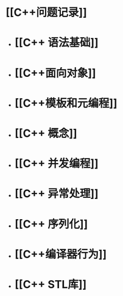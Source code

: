 # [[C++问题记录]]
- # [[C++ 语法基础]]
- # [[C++面向对象]]
- # [[C++模板和元编程]]
- # [[C++ 概念]]
- # [[C++ 并发编程]]
- # [[C++ 异常处理]]
- # [[C++ 序列化]]
- # [[C++编译器行为]]
- # [[C++ STL库]]
